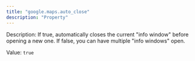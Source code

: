 ```yaml
---
title: "google.maps.auto_close"
description: "Property"
---
```


Description: If true, automatically closes the current "info window" before opening a new one. If false, you can have multiple "info windows" open.

Value: `true`